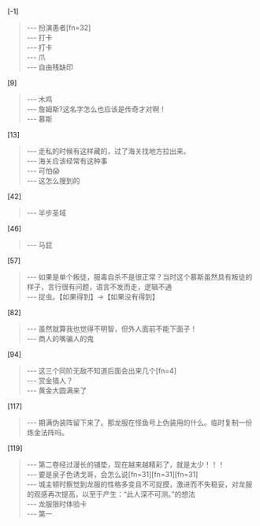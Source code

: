 
[-1] 
>--- 扮演愚者[fn=32]<br>
>--- 打卡<br>
>--- 打卡<br>
>--- 爪<br>
>--- 自由残缺印<br>

[9] 
>--- 木鸡<br>
>--- 詹姆斯?这名字怎么也应该是传奇才对啊！<br>
>--- 慕斯<br>

[13] 
>--- 走私的时候有这样藏的，过了海关找地方拉出来。<br>
>--- 海关应该经常有这种事<br>
>--- 可怕😱<br>
>--- 这怎么搜到的<br>

[42] 
>--- 半步圣域<br>

[46] 
>--- 马屁<br>

[57] 
>--- 如果是单个叛徒，服毒自杀不是很正常？当时这个慕斯虽然具有叛徒的样子，言行很有问题，语言不发而走，逻辑不通<br>
>--- 捉虫。【如果得到】→【如果没有得到】<br>

[82] 
>--- 虽然就算我也觉得不明智，但外人面前不能下面子！<br>
>--- 商人的嘴骗人的鬼<br>

[94] 
>--- 这三个同阶无敌不知道后面会出来几个[fn=4]<br>
>--- 赏金猎人？<br>
>--- 黄金大圆满来了<br>

[117] 
>--- 期满伪装阵留下来了。那龙服在怪鱼号上伪装用的什么。临时复制一份炼金法阵吗。<br>

[119] 
>--- 第二卷经过漫长的铺垫，现在越来越精彩了，就是太少！！！<br>
>--- 要是泉子色诱戈哥，会怎么说[fn=31][fn=31][fn=31]<br>
>--- 城主顿时察觉到龙服的性格多变且不可捉摸，激进而不失稳妥，对龙服的观感再次提高，以至于产生：“此人深不可测。”的想法<br>
>--- 龙服限时体验卡<br>
>--- 第一<br>

